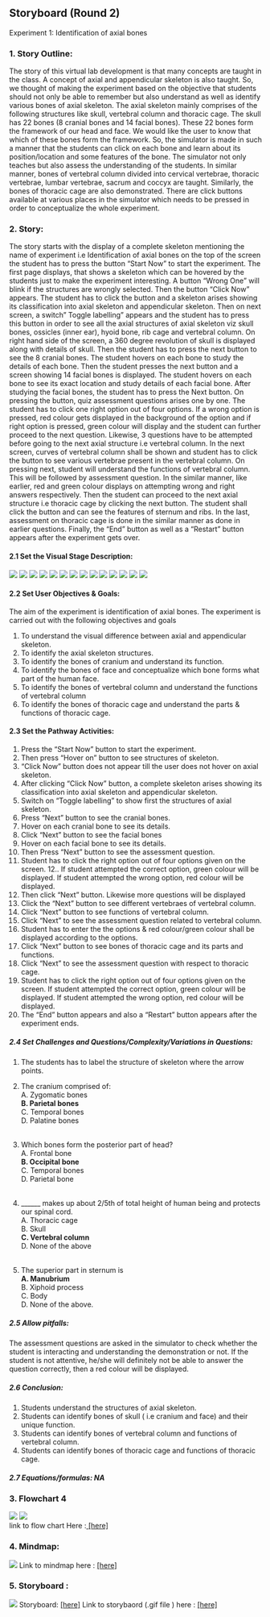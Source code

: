 ## Storyboard (Round 2)

Experiment 1: Identification of axial bones

### 1. Story Outline:

The story of this virtual lab development is that many concepts are taught in the class. A concept of axial and appendicular skeleton is also taught. So, we thought of making the experiment based on the objective that students should not only be able to remember but also understand as well as identify various bones of axial skeleton. The axial skeleton mainly comprises of the following structures like skull, vertebral column and thoracic cage. The skull has 22 bones (8 cranial bones and 14 facial bones). These 22 bones form the framework of our head and face. We would like the user to know that which of these bones form the framework. 
So, the simulator is made in such a manner that the students can click on each bone and learn about its position/location and some features of the bone. The simulator not only teaches but also assess the understanding of the students. In similar manner, bones of vertebral column divided into cervical vertebrae, thoracic vertebrae, lumbar vertebrae, sacrum and coccyx are taught. Similarly, the bones of thoracic cage are also demonstrated. There are click buttons available at various places in the simulator which needs to be pressed in order to conceptualize the whole experiment.

### 2. Story:

The story starts with the display of a complete skeleton mentioning the name of experiment i.e Identification of axial bones on the top of the screen the student has to press the button “Start Now” to start the experiment. The first page displays, that shows a skeleton which can be hovered by the students just to make the experiment interesting. A button “Wrong One” will blink if the structures are wrongly selected. Then the button “Click Now” appears. The student has to click the button and a skeleton arises showing its classification into axial skeleton and appendicular skeleton. 
Then on next screen, a switch” Toggle labelling” appears and the student has to press this button in order to see all the axial structures of axial skeleton viz skull bones, ossicles (inner ear), hyoid bone, rib cage and vertebral column. On right hand side of the screen, a 360 degree revolution of skull is displayed along with details of skull.  Then the student has to press the next button to see the 8 cranial bones. The student hovers on each bone to study the details of each bone. Then the student presses the next button and a screen showing 14 facial bones is displayed. The student hovers on each bone to see its exact location and study details of each facial bone. After studying the facial bones, the student has to press the Next button. On pressing the button, quiz assessment questions arises one by one. The student has to click one right option out of four options. If a wrong option is pressed, red colour gets displayed in the background of the option and if right option is pressed, green colour will display and the student can further proceed to the next question. Likewise, 3 questions have to be attempted before going to the next axial structure i.e vertebral column. In the next screen, curves of vertebral column shall be shown and student has to click the button to see various vertebrae present in the vertebral column. On pressing next, student will understand the functions of vertebral column. This will be followed by assessment question. In the similar manner, like earlier, red and green colour displays on attempting wrong and right answers respectively. Then the student can proceed to the next axial structure i.e thoracic cage by clicking the next button. The student shall click the button and can see the features of sternum and ribs. In the last, assessment on thoracic cage is done in the similar manner as done in earlier questions. Finally, the “End” button as well as a “Restart” button appears after the experiment gets over. 


#### 2.1 Set the Visual Stage Description:
<img src="images/image.png"/>
<img src="images/image1.png"/>
<img src="images/image2.png"/>
<img src="images/image3.png"/>
<img src="images/image4.png"/>
<img src="images/image5.png"/>
<img src="images/image6.png"/>
<img src="images/image7.png"/>
<img src="images/image8.png"/>
<img src="images/image9.png"/>
<img src="images/image10.png"/>
<img src="images/image11.png"/>
<img src="images/image12.png"/>
<img src="images/image13.png"/>

#### 2.2 Set User Objectives & Goals:
The aim of the experiment is identification of axial bones. The experiment is carried out with the following objectives and goals
1. To understand the visual difference between axial and appendicular skeleton. 
2. To identify the axial skeleton structures.
2. To identify the bones of cranium and understand its function.
3. To identify the bones of face and conceptualize which bone forms what part of the human face.
4. To identify the bones of vertebral column and understand the functions of vertebral column
5. To identify the bones of thoracic cage and understand the parts & functions of thoracic cage.  

#### 2.3 Set the Pathway Activities:

1. Press the “Start Now” button to start the experiment.
2. Then press “Hover on” button to see structures of skeleton.
3. “Click Now” button does not appear till the user does not hover on axial skeleton. 
4. After clicking “Click Now” button, a complete  skeleton arises showing its classification into axial skeleton and appendicular skeleton.
5. Switch on “Toggle labelling” to show first the structures of axial skeleton.
6. Press “Next” button to see the cranial bones. 
7. Hover on each cranial bone to see its details.
8. Click “Next” button to see the facial bones
9.  Hover on each facial bone to see its details.
10.  Then Press “Next” button to see the assessment question.
11. Student has to click the right option out of four options given on the screen.
12.. If student attempted the correct option, green colour will be displayed. If student attempted the wrong option, red colour will be displayed.
13. Then click “Next” button. Likewise more questions will be displayed
14. Click the “Next” button to see different vertebraes of vertebral column.
15. Click “Next” button to see functions of vertebral column.
16. Click “Next” to see the assessment question related to vertebral column.
17. Student has to enter the the options & red colour/green colour shall be displayed according to the options.
18. Click “Next” button to see bones of thoracic cage and its parts and functions.
19. Click “Next” to see the assessment question with respect to thoracic cage.
20. Student has to click the right option out of four options given on the screen.  If student attempted the correct option, green colour will be displayed. If student attempted the wrong option, red colour will be displayed.
21. The “End” button appears and also a “Restart” button appears after the experiment ends.  

##### 2.4 Set Challenges and Questions/Complexity/Variations in Questions:

1. The students has to label the structure of skeleton where the arrow points.

2. The cranium comprised of: <br>
A. Zygomatic bones <br>
<b> B. Parietal bones </b> <br>
C. Temporal bones <br>
D. Palatine bones <br><br>

3.  Which bones form the posterior part of head?<br>
A. Frontal bone <br>
<b> B. Occipital bone </b> <br>
C. Temporal bones <br>
D. Parietal bone <br><br>

4. ______ makes up about 2/5th of total height of human being and protects our spinal cord. <br>
A. Thoracic cage <br>
B. Skull <br>
<b> C. Vertebral column </b> <br>
D. None of the above  <br><br>

5. The superior part in sternum is <br>
<b> A. Manubrium </b> <br>
B. Xiphoid process <br>
C. Body <br>
D. None of the above. <br>


##### 2.5 Allow pitfalls:
The assessment questions are asked in the simulator to check whether the student is interacting and understanding the demonstration or not. If the student is not attentive, he/she will definitely not be able to answer the question correctly, then a red colour will be displayed.

##### 2.6 Conclusion:
1. Students understand the structures of axial skeleton.
2. Students can identify bones of skull ( i.e cranium and face) and their unique function.
3. Students can identify bones of vertebral column and functions of vertebral column.
4. Students can identify bones of thoracic cage and functions of thoracic cage.

##### 2.7 Equations/formulas: NA

### 3. Flowchart 4
<img src="flowchart/flowchart.png"/>
<img src="flowchart/flowchart1.png"/><br>
link to flow chart Here :<a href="flowchart/flowchart.png"> [here]</a>
<br>


### 4. Mindmap:
<img src="mindmap/mindmap.png"/>
 Link to mindmap here : <a href="mindmap/mindmap.png"> [here]</a>
 <br>
 
### 5. Storyboard :
<img src="storyboard/storyboard.gif"/>
Storyboard: <a href="storyboard/storyboard.gif"> [here]</a>
Link to storybaord (.gif file ) here : <a href="storyboard/storyboard.gif"> [here]</a> 
